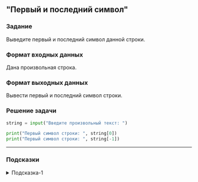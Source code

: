 ## "Первый и последний символ"

### Задание

Выведите первый и последний символ данной строки.

### Формат входных данных

Дана произвольная строка.

### Формат выходных данных

Вывести первый и последний символ строки.

### Решение задачи

```python
string = input("Введите произвольный текст: ")

print("Первый символ строки: ", string[0])
print("Первый символ строки: ", string[-1])
```

---

### Подсказки

<details>
<summary>Подсказка-1</summary>
Для удобного обращения к последнему символу строки вспомните про обращение по отрицательным индексам.
</details>

